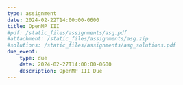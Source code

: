 ```yaml
---
type: assignment
date: 2024-02-22T14:00:00-0600
title: OpenMP III
#pdf: /static_files/assignments/asg.pdf
#attachment: /static_files/assignments/asg.zip
#solutions: /static_files/assignments/asg_solutions.pdf
due_event: 
    type: due
    date: 2024-02-27T14:00:00-0600
    description: OpenMP III Due
---
```

<!-- This is a sample assignment. -->
